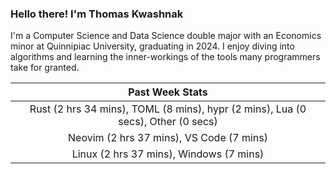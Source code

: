 
### Hello there! I'm Thomas Kwashnak

I'm a Computer Science and Data Science double major with an Economics
minor at Quinnipiac University, graduating in 2024.
I enjoy diving into algorithms and learning the inner-workings of the tools
many programmers take for granted.

| Past Week Stats |
| :---: |
| Rust (2 hrs 34 mins), TOML (8 mins), hypr (2 mins), Lua (0 secs), Other (0 secs) |
| Neovim (2 hrs 37 mins), VS Code (7 mins) |
| Linux (2 hrs 37 mins), Windows (7 mins) |


